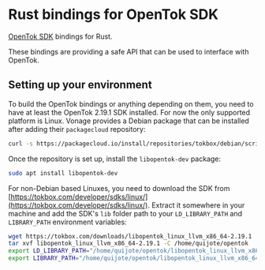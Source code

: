 # Rust bindings for OpenTok SDK

[OpenTok SDK](https://tokbox.com/developer/sdks/linux/) bindings for Rust.

These bindings are providing a safe API that can be used to interface with OpenTok.

## Setting up your environment
To build the OpenTok bindings or anything depending on them, you need to have at least
the OpenTok 2.19.1 SDK installed. For now the only supported platform is Linux.
Vonage provides a Debian package that can be installed after adding their `packagecloud`
repository:

```sh
curl -s https://packagecloud.io/install/repositories/tokbox/debian/script.deb.sh | sudo bash
```

Once the repository is set up, install the `libopentok-dev` package:

```sh
sudo apt install libopentok-dev
```

For non-Debian based Linuxes, you need to download the SDK from
[https://tokbox.com/developer/sdks/linux/](https://tokbox.com/developer/sdks/linux/).
Extract it somewhere in your machine and add the SDK's `lib` folder path to your
`LD_LIBRARY_PATH` and `LIBRARY_PATH` environment variables:

```sh
wget https://tokbox.com/downloads/libopentok_linux_llvm_x86_64-2.19.1
tar xvf libopentok_linux_llvm_x86_64-2.19.1 -C /home/quijote/opentok
export LD_LIBRARY_PATH="/home/quijote/opentok/libopentok_linux_llvm_x86_64-2.19.1/lib:$LD_LIBRARY_PATH"
export LIBRARY_PATH="/home/quijote/opentok/libopentok_linux_llvm_x86_64-2.19.1/lib:$LIBRARY_PATH"
```

